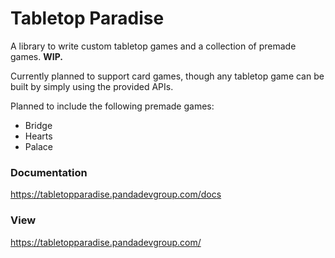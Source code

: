 # Tabletop Paradise

A library to write custom tabletop games and a collection of premade games. **WIP.**

Currently planned to support card games, though any tabletop game can be built by
simply using the provided APIs.

Planned to include the following premade games:
- Bridge
- Hearts
- Palace


### Documentation
https://tabletopparadise.pandadevgroup.com/docs

### View
https://tabletopparadise.pandadevgroup.com/

